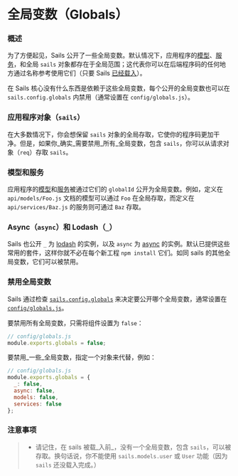 # 全局变数（Globals）
### 概述

为了方便起见，Sails 公开了一些全局变数。默认情况下，应用程序的[模型](http://beta.sailsjs.org/#/documentation/reference/Models)、[服务](http://beta.sailsjs.org/#/documentation/reference/Services)，和全局 `sails` 对象都存在于全局范围；这代表你可以在后端程序码的任何地方通过名称参考使用它们（只要 Sails [已经载入](https://github.com/balderdashy/sails/tree/master/lib/app)）。

在 Sails 核心没有什么东西是依赖于这些全局变数，每个公开的全局变数也可以在 `sails.config.globals` 内禁用（通常设置在 `config/globals.js`）。


### 应用程序对象（`sails`）
在大多数情况下，你会想保留 `sails` 对象的全局存取，它使你的程序码更加干净。但是，如果你_确实_需要禁用_所有_全局变数，包含 `sails`，你可以从请求对象（`req`）存取 `sails`。

### 模型和服务
应用程序的[模型](http://beta.sailsjs.org/#/documentation/reference/Models)和[服务](http://beta.sailsjs.org/#/documentation/reference/Services)被通过它们的 `globalId` 公开为全局变数。例如，定义在 `api/models/Foo.js` 文档的模型可以通过 `Foo` 在全局存取，而定义在 `api/services/Baz.js` 的服务则可通过 `Baz` 存取。

### Async（`async`）和 Lodash（`_`）
Sails 也公开 `_` 为 [lodash](http://lodash.com) 的实例，以及 `async` 为 [async](https://github.com/caolan/async) 的实例。默认已提供这些常用的套件，这样你就不必在每个新工程 `npm install` 它们。如同 sails 的其他全局变数，它们可以被禁用。

### 禁用全局变数

Sails 通过检查 [`sails.config.globals`](http://beta.sailsjs.org/#/documentation/reference/sails.config/sails.config.globals.html) 来决定要公开哪个全局变数，通常设置在 [`config/globals.js`](http://beta.sailsjs.org/#/documentation/anatomy/myApp/config/globals.js.html)。

要禁用所有全局变数，只需将组件设置为 `false`：

```js
// config/globals.js
module.exports.globals = false;
```

要禁用_一些_全局变数，指定一个对象来代替，例如：

```js
// config/globals.js
module.exports.globals = {
  _: false,
  async: false,
  models: false,
  services: false
};
```

### 注意事项

> + 请记住，在 sails 被载_入前_，没有一个全局变数，包含 `sails`，可以被存取。换句话说，你不能使用 `sails.models.user` 或 `User` 功能（因为 `sails` 还没载入完成。）

<!-- not true anymore:
Most of this section of the docs focuses on the methods and properties of `sails`, the singleton object representing your app.  
-->

<docmeta name="uniqueID" value="Globals668238">
<docmeta name="displayName" value="Globals">

